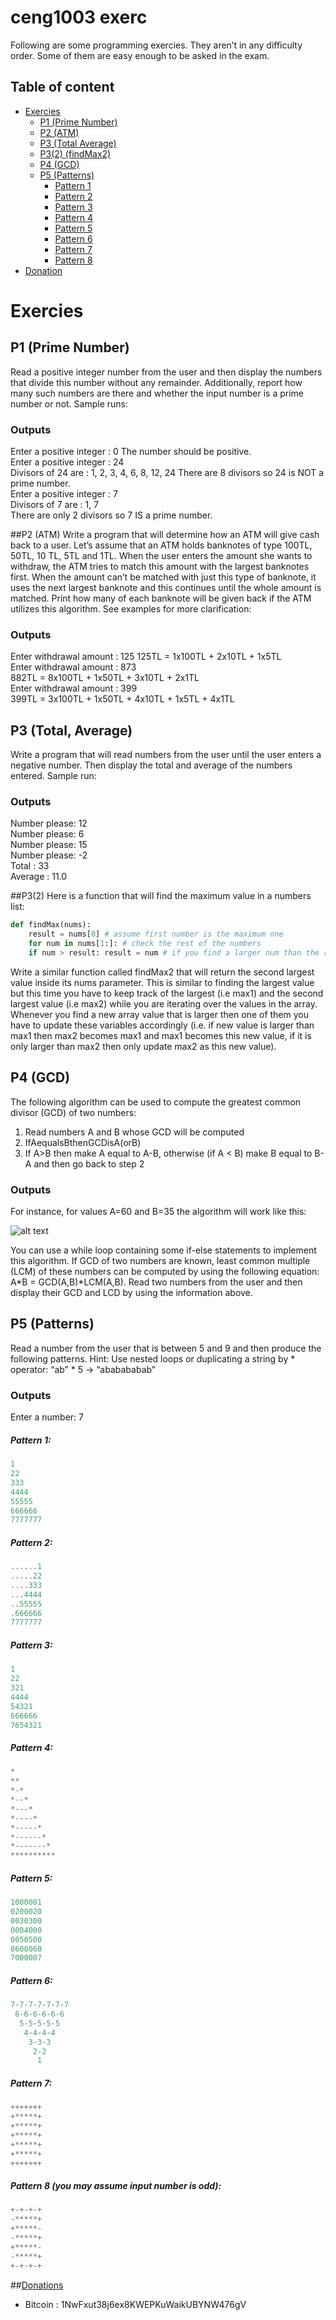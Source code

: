 ceng1003 exerc
======================
Following are some programming exercies. They aren’t in any difficulty order. Some of them are easy enough to be asked in the exam.

## Table of content
- [Exercies](#exercies)
    - [P1 (Prime Number)](#p1-(prime-number))
    - [P2 (ATM)](#p2)
    - [P3 (Total Average)](#p3-(total-average))
    - [P3(2) (findMax2)](#p4(2)-(findmax2))
    - [P4 (GCD)](#p4-(gcd))
    - [P5 (Patterns)](#p5-(patterns))
        - [Pattern 1](#patter-1)
        - [Pattern 2](#patter-2)
        - [Pattern 3](#patter-3)
        - [Pattern 4](#patter-4)
        - [Pattern 5](#patter-5)
        - [Pattern 6](#patter-6)
        - [Pattern 7](#patter-7)
        - [Pattern 8](#patter-8)
 - [Donation](#donation)



# Exercies
## P1 (Prime Number)
Read a positive integer number from the user and then display the numbers that divide this number without any remainder. Additionally, report how many such numbers are there and whether the input number is a prime number or not. Sample runs:

### Outputs
Enter a positive integer : 0 The number should be positive.<br>
Enter a positive integer : 24<br>
Divisors of 24 are : 1, 2, 3, 4, 6, 8, 12, 24 There are 8 divisors so 24 is NOT a prime number.<br>
Enter a positive integer : 7<br>
Divisors of 7 are : 1, 7<br>
There are only 2 divisors so 7 IS a prime number.<br>

##P2 (ATM)
Write a program that will determine how an ATM will give cash back to a user. Let’s assume that an ATM holds banknotes of type 100TL, 50TL, 10 TL, 5TL and 1TL. When the user enters the amount she wants to withdraw, the ATM tries to match this amount with the largest banknotes first. When the amount can’t be matched with just this type of banknote, it uses the next largest banknote and this continues until the whole amount is matched. Print how many of each banknote will be given back if the ATM utilizes this algorithm. See examples for more clarification:

### Outputs

Enter withdrawal amount : 125 125TL = 1x100TL + 2x10TL + 1x5TL<br>
Enter withdrawal amount : 873<br>
882TL = 8x100TL + 1x50TL + 3x10TL + 2x1TL<br>
Enter withdrawal amount : 399<br>
399TL = 3x100TL + 1x50TL + 4x10TL + 1x5TL + 4x1TL<br>

## P3 (Total, Average)
Write a program that will read numbers from the user until the user enters a negative number. Then display the total and average of the numbers entered. Sample run:
### Outputs

Number please: 12<br>
Number please: 6<br>
Number please: 15<br>
Number please: -2<br>
Total : 33<br>
Average : 11.0

##P3(2)
Here is a function that will find the maximum value in a numbers list:
```python
def findMax(nums):
    result = nums[0] # assume first number is the maximum one
    for num in nums[1:]: # check the rest of the numbers
    if num > result: result = num # if you find a larger num than the return result # current one found, modify your result
```
Write a similar function called findMax2 that will return the second largest value inside its nums parameter. This is similar to finding the largest value but this time you have to keep track of the largest (i.e max1) and the second largest value (i.e max2) while you are iterating over the values in the array. Whenever you find a new array value that is larger then one of them you have to update these variables accordingly (i.e. if new value is larger than max1 then max2 becomes max1 and max1 becomes this new value, if it is only larger than max2 then only update max2 as this new value).

## P4 (GCD)
The following algorithm can be used to compute the greatest common divisor (GCD) of two numbers:
1. Read numbers A and B whose GCD will be computed<br>
2. IfAequalsBthenGCDisA(orB)<br>
3. If A>B then make A equal to A-B, otherwise (if A < B) make B equal to B-A and then go back to step 2<br>
### Outputs
For instance, for values A=60 and B=35 the algorithm will work like this:<br>

![alt text](https://github.com/us/ceng1003/blob/master/exs.png "p4 outputs")

You can use a while loop containing some if-else statements to implement this algorithm. If GCD of two numbers are known, least common multiple (LCM) of these numbers can be computed by using the following equation: A*B = GCD(A,B)*LCM(A,B). Read two numbers from the user and then display their GCD and LCD by using the information above.
## P5 (Patterns)
Read a number from the user that is between 5 and 9 and then produce the following patterns. Hint: Use nested loops or duplicating a string by * operator: “ab” * 5 -> “ababababab”
### Outputs
Enter a number: 7 <br>
##### Pattern 1:    

```js
1  
22  
333  
4444  
55555  
666666  
7777777
```  
##### Pattern 2:  
```js
......1  
.....22  
....333  
...4444  
..55555  
.666666  
7777777
```  
##### Pattern 3:  
```js
1  
22  
321  
4444  
54321  
666666  
7654321
```  
##### Pattern 4:  
```js
*
**
*-*
*--*
*---*
*----*
*-----*  
*------*  
*-------*  
**********
```  
##### Pattern 5:  
```js
1000001  
0200020  
0030300  
0004000  
0050500  
0600060  
7000007
```  
##### Pattern 6:  
```python
7-7-7-7-7-7-7  
 6-6-6-6-6-6  
  5-5-5-5-5  
   4-4-4-4  
    3-3-3  
     2-2  
      1  
   ```
##### Pattern 7:  
```js
+++++++  
+*****+  
+*****+  
+*****+  
+*****+  
+*****+  
+++++++  
```
##### Pattern 8 (you may assume input number is odd):   
```js
+-+-+-+  
-*****+  
+*****-  
-*****+  
+*****-  
-*****+  
+-+-+-+  
```
##[Donations](#donations)
- Bitcoin : 1NwFxut38j6ex8KWEPKuWaikUBYNW476gV
